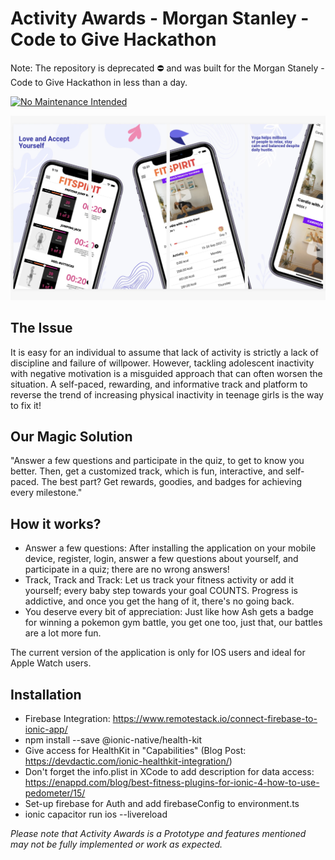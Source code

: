 # Activity Awards - Morgan Stanley - Code to Give Hackathon

Note: The repository is deprecated ⛔️ and was built for the Morgan Stanely - Code to Give Hackathon in less than a day.

[![No Maintenance Intended](http://unmaintained.tech/badge.svg)](http://unmaintained.tech/)

![Activity Awards Poster](static-images/poster-3.jpeg)

## The Issue
It is easy for an individual to assume that lack of activity is strictly a lack of discipline and failure of willpower. However, tackling adolescent inactivity with negative motivation is a misguided approach that can often worsen the situation. A self-paced, rewarding, and informative track and platform to reverse the trend of increasing physical inactivity in teenage girls is the way to fix it!

## Our Magic Solution
"Answer a few questions and participate in the quiz, to get to know you better. Then, get a customized track, which is fun, interactive, and self-paced. The best part? Get rewards, goodies, and badges for achieving every milestone."

## How it works?
- Answer a few questions: After installing the application on your mobile device, register, login, answer a few questions about yourself, and participate in a quiz; there are no wrong answers!
- Track, Track and Track: Let us track your fitness activity or add it yourself; every baby step towards your goal COUNTS. Progress is addictive, and once you get the hang of it, there's no going back.
- You deserve every bit of appreciation: Just like how Ash gets a badge for winning a pokemon gym battle, you get one too, just that, our battles are a lot more fun.

The current version of the application is only for IOS users and ideal for Apple Watch users.

## Installation
- Firebase Integration: https://www.remotestack.io/connect-firebase-to-ionic-app/
- npm install --save @ionic-native/health-kit
- Give access for HealthKit in "Capabilities" (Blog Post: https://devdactic.com/ionic-healthkit-integration/)
- Don't forget the info.plist in XCode to add description for data access: https://enappd.com/blog/best-fitness-plugins-for-ionic-4-how-to-use-pedometer/15/
- Set-up firebase for Auth and add firebaseConfig to environment.ts
- ionic capacitor run ios --livereload 

*Please note that Activity Awards is a Prototype and features mentioned may not be fully implemented or work as expected.*
